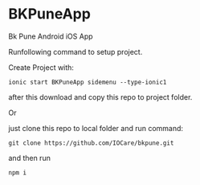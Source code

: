 # BKPuneApp
Bk Pune Android iOS App

Runfollowing command to setup project.

Create Project with:

`ionic start BKPuneApp sidemenu --type-ionic1`

after this download and copy this repo to project folder.

Or 

just clone this repo to local folder and run command:

`git clone https://github.com/IOCare/bkpune.git`

and then run

`npm i`